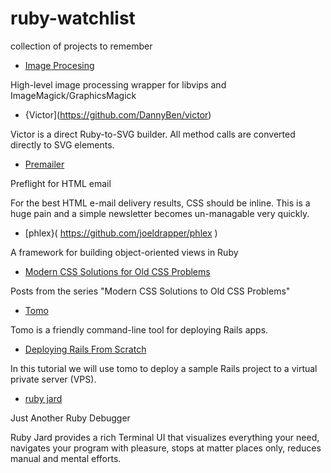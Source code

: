 # ruby-watchlist
collection of projects to remember

* [Image Procesing](https://github.com/janko/image_processing)
  

High-level image processing wrapper for libvips and ImageMagick/GraphicsMagick 


* {Victor](https://github.com/DannyBen/victor) 

Victor is a direct Ruby-to-SVG builder. All method calls are converted directly to SVG elements.


* [Premailer](https://github.com/premailer/premailer)

 Preflight for HTML email
 

For the best HTML e-mail delivery results, CSS should be inline. This is a huge pain and a simple newsletter becomes un-managable very quickly.
 
* [phlex}( https://github.com/joeldrapper/phlex )  

A framework for building object-oriented views in Ruby

* [Modern CSS Solutions for Old CSS Problems](https://github.com/5t3ph/moderncss-dot-dev)

Posts from the series "Modern CSS Solutions to Old CSS Problems" 
 
* [Tomo](https://tomo-deploy.com/)

Tomo is a friendly command-line tool for deploying Rails apps.


* [Deploying Rails From Scratch](https://tomo-deploy.com/tutorials/deploying-rails-from-scratch/)

In this tutorial we will use tomo to deploy a sample Rails project to a virtual private server (VPS). 

* [ruby jard](https://rubyjard.org/)

Just Another Ruby Debugger

Ruby Jard provides a rich Terminal UI that visualizes everything your need, navigates your program with pleasure, stops at matter places only, reduces manual and mental efforts.
